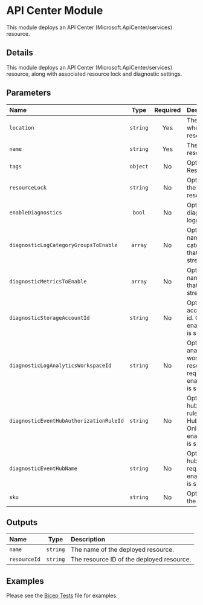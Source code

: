 # API Center Module

This module deploys an API Center (Microsoft.ApiCenter/services) resource.

## Details

This module deploys an API Center (Microsoft.ApiCenter/services) resource, along with associated resource lock and diagnostic settings.

## Parameters

| Name                                    | Type     | Required | Description                                                                                                             |
| :-------------------------------------- | :------: | :------: | :---------------------------------------------------------------------------------------------------------------------- |
| `location`                              | `string` | Yes      | The geo-location where the resource lives.                                                                              |
| `name`                                  | `string` | Yes      | The name of the resource.                                                                                               |
| `tags`                                  | `object` | No       | Optional. Resource tags.                                                                                                |
| `resourceLock`                          | `string` | No       | Optional. Specify the type of resource lock.                                                                            |
| `enableDiagnostics`                     | `bool`   | No       | Optional. Enable diagnostic logging.                                                                                    |
| `diagnosticLogCategoryGroupsToEnable`   | `array`  | No       | Optional. The name of log category groups that will be streamed.                                                        |
| `diagnosticMetricsToEnable`             | `array`  | No       | Optional. The name of metrics that will be streamed.                                                                    |
| `diagnosticStorageAccountId`            | `string` | No       | Optional. Storage account resource id. Only required if enableDiagnostics is set to true.                               |
| `diagnosticLogAnalyticsWorkspaceId`     | `string` | No       | Optional. Log analytics workspace resource id. Only required if enableDiagnostics is set to true.                       |
| `diagnosticEventHubAuthorizationRuleId` | `string` | No       | Optional. Event hub authorization rule for the Event Hubs namespace. Only required if enableDiagnostics is set to true. |
| `diagnosticEventHubName`                | `string` | No       | Optional. Event hub name. Only required if enableDiagnostics is set to true.                                            |
| `sku`                                   | `string` | No       | Optional. Sku for the API Center.                                                                                       |

## Outputs

| Name         | Type     | Description                               |
| :----------- | :------: | :---------------------------------------- |
| `name`       | `string` | The name of the deployed resource.        |
| `resourceId` | `string` | The resource ID of the deployed resource. |

## Examples

Please see the [Bicep Tests](test/main.test.bicep) file for examples.